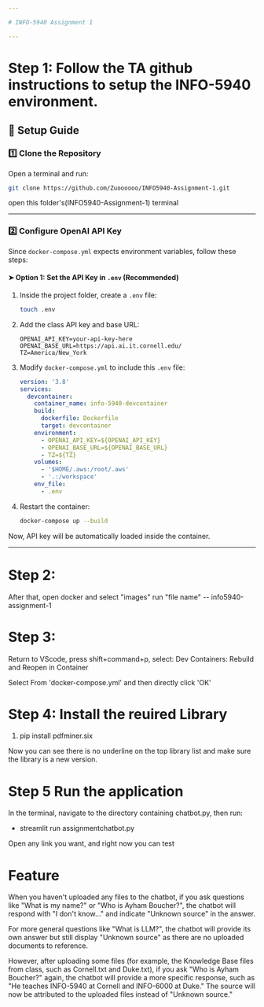 ```yaml
---

# INFO-5940 Assignment 1

---
```

# Step 1: Follow the TA github instructions to setup the INFO-5940 environment.

## 🚀 Setup Guide  
### 1️⃣ Clone the Repository  

Open a terminal and run:  

```bash
git clone https://github.com/Zuoooooo/INFO5940-Assignment-1.git
```

open this folder's(INFO5940-Assignment-1) terminal

---

### 2️⃣ Configure OpenAI API Key  

Since `docker-compose.yml` expects environment variables, follow these steps:  

#### ➤ Option 1: Set the API Key in `.env` (Recommended)  

1. Inside the project folder, create a `.env` file:  

   ```bash
   touch .env
   ```

2. Add the class API key and base URL:  

   ```plaintext
   OPENAI_API_KEY=your-api-key-here
   OPENAI_BASE_URL=https://api.ai.it.cornell.edu/
   TZ=America/New_York
   ```

3. Modify `docker-compose.yml` to include this `.env` file:  

   ```yaml
   version: '3.8'
   services:
     devcontainer:
       container_name: info-5940-devcontainer
       build:
         dockerfile: Dockerfile
         target: devcontainer
       environment:
         - OPENAI_API_KEY=${OPENAI_API_KEY}
         - OPENAI_BASE_URL=${OPENAI_BASE_URL}
         - TZ=${TZ}
       volumes:
         - '$HOME/.aws:/root/.aws'
         - '.:/workspace'
       env_file:
         - .env
   ```

4. Restart the container:  

   ```bash
   docker-compose up --build
   ```

Now, API key will be automatically loaded inside the container.  

---
# Step 2: 

After that, open docker and select "images" run "file name" -- info5940-assignment-1

# Step 3: 

Return to VScode, press shift+command+p, select: Dev Containers: Rebuild and Reopen in Container

Select From 'docker-compose.yml' and then directly click 'OK'

# Step 4: Install the reuired Library

1. pip install pdfminer.six

Now you can see there is no underline on the top library list and make sure the library is a new version.

# Step 5 Run the application

In the terminal, navigate to the directory containing chatbot.py, then run:

- streamlit run assignmentchatbot.py

Open any link you want, and right now you can test

# Feature
When you haven't uploaded any files to the chatbot, if you ask questions like "What is my name?" or "Who is Ayham Boucher?", the chatbot will respond with "I don't know..." and indicate "Unknown source" in the answer.

For more general questions like "What is LLM?", the chatbot will provide its own answer but still display "Unknown source" as there are no uploaded documents to reference.

However, after uploading some files (for example, the Knowledge Base files from class, such as Cornell.txt and Duke.txt), if you ask "Who is Ayham Boucher?" again, the chatbot will provide a more specific response, such as "He teaches INFO-5940 at Cornell and INFO-6000 at Duke." The source will now be attributed to the uploaded files instead of "Unknown source."



